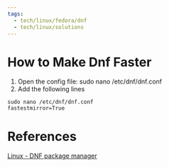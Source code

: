 ```yaml
---
tags:
  - tech/linux/fedora/dnf
  - tech/linux/solutions
---
```


# How to Make Dnf Faster


1. Open the config file: sudo nano /etc/dnf/dnf.conf
2. Add the following lines

```
sudo nano /etc/dnf/dnf.conf
fastestmirror=True
```

# References

[Linux - DNF package manager](Linux%20-%20DNF%20package%20manager.md)